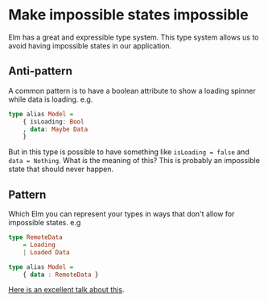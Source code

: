 # Make impossible states impossible

Elm has a great and expressible type system. This type system allows us to avoid having impossible states in our application.

## Anti-pattern

A common pattern is to have a boolean attribute to show a loading spinner while data is loading. e.g.

```haskell
type alias Model =
    { isLoading: Bool
    , data: Maybe Data
    }
```

But in this type is possible to have something like `isLoading = false` and `data = Nothing`. What is the meaning of this? This is probably an impossible state that should never happen.

## Pattern

Which Elm you can represent your types in ways that don't allow for impossible states. e.g

```haskell
type RemoteData
    = Loading
    | Loaded Data

type alias Model =
    { data : RemoteData }
```

[Here is an excellent talk about this](https://www.youtube.com/watch?v=IcgmSRJHu_8).
